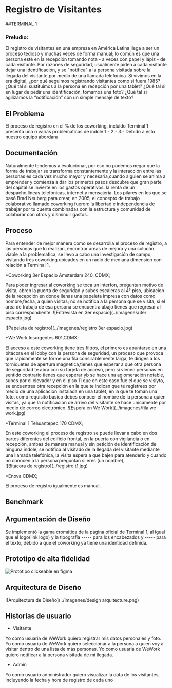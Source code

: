 # Registro de Visitantes

##TERMINAL 1

### Preludio:

El registro de visitantes en una empresa en América Latina llega a ser un proceso tedioso y muchas veces de forma manual; lo común es que una persona esté en la recepción tomando nota - a veces con papel y lápiz - de cada visitante. Por razones de seguridad, usualmente piden a cada visitante dejar una identificación,  y  se "notifica" a la persona visitada sobre la llegada del visitante,por medio de una llamada telefónica. Si vivimos en la era digital, ¿por qué seguimos registrando visitantes como si fuera 1985? ¿Qué tal si sustituimos a la persona en recepción por una tablet? ¿Qué tal si en lugar de pedir una identificación, tomamos una foto? ¿Qué tal si agilizamos la “notificación” con un simple mensaje de texto?

## El Problema
El proceso de registro en el % de los coworking, incluido Terminal 1 presenta una o varias problematicas de índole
 1.-
 2.-
 3.-
Debido a esto nuestro equipo abordara 

## Documentación 

Naturalmente tendemos a evolucionar, por eso no podemos negar que la forma de trabajar se transforma constantemente  y la interacción entre las personas es cada vez mucho mayor y necesaria,cuando alguien se anima a emprender y comienza a dar los primeros pasos descubre que gran parte del capital se invierte en los gastos operativos: la renta de un despacho,líneas telefónicas, internet y mensajería. 
Los pilares en los que se basó Brad Neuberg para crear, en 2005, el concepto de trabajo colaborativo llamado coworking fueron: la libertad e independencia de trabajar por tu cuenta combinadas con la estructura y comunidad de colaborar con otros y disminuir gastos.

## Proceso

Para entender de mejor manera como se desarrolla el proceso de registro, a las personas que lo realizan, encontrar areas de mejora y una solucón viable a la problematica, se llevo a cabo una investigación de campo, visitando tres coworking ubicados en un radio de mediana dimension con relación a Terminal 1.

*Coworking 3er Espacio Amsterdam 240, CDMX;

Para poder ingresar al coworking se toca un interfon, preguntan motivo de visita, abren la puerta de seguridad y subes escaleras al 4° piso, ubicacion de la recepción en donde llenas una papeleta impresa con datos como nombre,fecha, a quien visitas; no se notifica a la persona que se visita, si el area de trabajo de esa persona se encuentra abajo tienes que regresar al piso correspondiente.
![Entrevista en 3er espacio](../imagenes/3er espacio.jpg)

![Papeleta de registro](../imagenes/registro 3er espacio.jpg)

*We Work Insurgentes 601,CDMX;

El acceso a este coworking tiene tres filtros, el primero es apuntarse en una bitácora en el lobby con la persona de seguridad, un proceso que provoca que rapidamente se forme una fila consirablemente larga, te diriges a los torniquetes de apertura magnetica,tienes que esperar a que otra persona de seguridad te abra con su tarjeta de acceso, pero si vienen personas en sentido contrario tienes que esperar yb se hace una aglomeración notable, subes por el elevador y en el piso 11 que en este caso fue el que se visiyto, se encuentrea otra recepción en la que te indican que te registrees por medio de una aplicacion instalada en una tablet, en la que te toman una foto.
como requisito basico debes conocer el nombre de la persona a quien visitas, ya que la notificación de arrivo del visitante se hace  unicamente por medio de correo electrónico.
![Espera en We Work](../imagenes/fila we work.jpg)


*Terminal 1 Tehuantepec 170 CDMX;

En este coworking el proceso de registro se puede llevar a cabo en dos partes diferentes del edificio frontal, en la puerta con vigilancia o en recepción, ambas de manera manual y sin petición de identificación de ningúna índole, se notifica al visitado de la llegada del visitante mediante una llamada telefónica, la visita espera a que bajen para atenderlo y cuando no conocen a la persona preguntan si eres (un nombre),   
![Bitácora de registro](../registro t1.jpg)

*Enova CDMX;

El proceso de registro igualmente es manual.


## Benchmark



## Argumentación de Diseño

Se implementó la gama cromática de la página oficial de Terminal 1, al igual que el logo(link logo) y la tipografía ----- para los encabezados y ----- para el texto, debido a que el coworking ya tiene una identidad definida.

## Prototipo de alta fidelidad
![Prototipo clickeable en figma](https://www.figma.com/proto/GIphPyxr0rh3LqmzN29FpyaD/Registro?node-id=10%3A0&scaling=scale-down)

## Arquitectura de Diseño
![Arquitectura de Diseño](../imagenes/design arquitecture.png)


## Historias de usuario

- Visitante

Yo como usuaria de WeWork quiero registrar mis datos personales y foto.
Yo como usuaria de WeWork quiero seleccionar a la persona a quien voy a visitar dentro de una lista de más personas.
Yo como usuaria de WeWork quiero notificar a la persona visitada de mi llegada.

- Admin

Yo como usuario administrador quiero visualizar la data de los visitantes, incluyendo la fecha y hora de registro de cada uno

